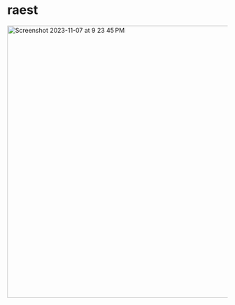 # raest

<img width="624" alt="Screenshot 2023-11-07 at 9 23 45 PM" src="https://github.com/avp/raest/assets/2388586/0ccd9fe5-451c-4ce3-9aa3-465d5a494d98">
